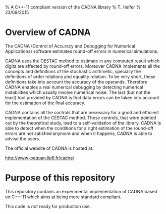 % A C++-11 compliant version of the CADNA library
% T. Helfer
% 23/09/2015

# Overview of CADNA

The CADNA (Control of Accuracy and Debugging for Numerical
Applications) software estimates round-off errors in numerical
simulations.

CADNA uses the CESTAC method to estimate in any computed result which
digits are affected by round-off errors. Moreover CADNA implements all
the concepts and definitions of the stochastic arithmetic, specially
the definitions of order relations and equality relation. To be very
short, these definitions take into account the accuracy of the
operands. Therefore CADNA enables a real numerical debugging by
detecting numerical instabilities which usually involve numerical
noise. The last (but not the least) tool provided by CADNA is that
data errors can be taken into account for the estimation of the final
accuracy.

CADNA contains all the controls that are necessary for a good and
efficient implementation of the CESTAC method. These controls, that
were pointed out by the theoretical study, lead to a self-validation
of the library. CADNA is able to detect when the conditions for a
right estimation of the round-off errors are not satisfied anymore and
when it happens, CADNA is able to advise the users.

The official website of CADNA is hosted at:

<http://www-pequan.lip6.fr/cadna/>

# Purpose of this repository

This repository contains an experimental implementation of CADNA based
on C++-11 which aims at being more standard compliant.

This code is *not* ready for production use.
